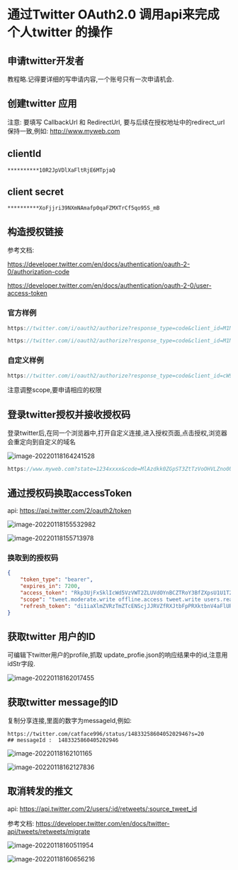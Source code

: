 # 通过Twitter OAuth2.0 调用api来完成个人twitter 的操作

## 申请twitter开发者

教程略.记得要详细的写申请内容,一个账号只有一次申请机会.



## 创建twitter 应用

注意: 要填写 CallbackUrl 和 RedirectUrl, 要与后续在授权地址中的redirect_url保持一致,例如: http://www.myweb.com



## clientId

~~~properties
**********10R2JpVDlXaFltRjE6MTpjaQ
~~~

## client secret

~~~properties
**********XoFjjri39NXmNAmafp0qaFZMXTrCf5qo95S_mB
~~~



## 构造授权链接

参考文档: 

https://developer.twitter.com/en/docs/authentication/oauth-2-0/authorization-code

https://developer.twitter.com/en/docs/authentication/oauth-2-0/user-access-token

### 官方样例

~~~java
https://twitter.com/i/oauth2/authorize?response_type=code&client_id=M1M5R3BMVy13QmpScXkzTUt5OE46MTpjaQ&redirect_uri=https://www.example.com&scope=tweet.read%20tweet.write%20offline.access&state=state&code_challenge=challenge&code_challenge_method=plain

https://twitter.com/i/oauth2/authorize?response_type=code&client_id=M1M5R3BMVy13QmpScXkzTUt5OE46MTpjaQ&redirect_uri=https://www.example.com&scope=tweet.read%20tweet.write&state=state&code_challenge=challenge&code_challenge_method=plain

~~~

### 自定义样例

~~~java
https://twitter.com/i/oauth2/authorize?response_type=code&client_id=cW9wdkVlc210R2JpVDlXaFltRjE6MTpjaQ&redirect_uri=https:/www.myweb.com/octopus/anonymous/twitter/receiverCode&scope=tweet.read%20tweet.write%20offline.access%20tweet.moderate.write%20users.read&state=1234xxxx&code_challenge=challenge&code_challenge_method=plain

~~~

注意调整scope,要申请相应的权限



## 登录twitter授权并接收授权码

登录twitter后,在同一个浏览器中,打开自定义连接,进入授权页面,点击授权,浏览器会重定向到自定义的域名

![image-20220118164241528](https://tva1.sinaimg.cn/large/008i3skNgy1gyhx2sw476j313q0u0tad.jpg)

~~~java
https://www.myweb.com?state=1234xxxx&code=MlAzdkk0ZGpST3ZtTzVoOHVLZno0UzVDb3o4U1R5MFJpTFhjSHYtZ1pIV3pEOjE2NDI0ODM5MjA5OTk6MTowOmFjOjE
~~~



## 通过授权码换取accessToken

api: https://api.twitter.com/2/oauth2/token

![image-20220118155532982](https://tva1.sinaimg.cn/large/008i3skNly1gyhvphk2vwj31ur0u0gox.jpg)

![image-20220118155713978](https://tva1.sinaimg.cn/large/008i3skNly1gyhvr7h1qej31ye0u0tcv.jpg)

### 换取到的授权码

~~~json
{
    "token_type": "bearer",
    "expires_in": 7200,
    "access_token": "Rkp3UjFxSklIcWd5VzVWT2ZLUVdOYnBCZTRoY3BfZXpsU1U1T2lwS0JYel*************",
    "scope": "tweet.moderate.write offline.access tweet.write users.read tweet.read",
    "refresh_token": "di1iaXlmZVRzTmZTcENScjJJRVZfRXJtbFpPRXktbnV4aFlURGJKQ1prVDJZOjE2NDI0ODg2O*****"
}
~~~



## 获取twitter 用户的ID

可编辑下twitter用户的profile,抓取 update_profie.json的响应结果中的id,注意用idStr字段.

![image-20220118162017455](https://tva1.sinaimg.cn/large/008i3skNgy1gyhwf8xsanj31mz0u0k03.jpg)





## 获取twitter message的ID

复制分享连接,里面的数字为messageId,例如:

~~~properties
https://twitter.com/catface996/status/1483325860405202946?s=20
## messageId :  1483325860405202946
~~~

![image-20220118162101165](https://tva1.sinaimg.cn/large/008i3skNgy1gyhwgjp6uuj30zt0u0tc4.jpg)

![image-20220118162127836](https://tva1.sinaimg.cn/large/008i3skNgy1gyhwu4alz4j311j0u078c.jpg)



## 取消转发的推文

api: https://api.twitter.com/2/users/:id/retweets/:source_tweet_id

参考文档: https://developer.twitter.com/en/docs/twitter-api/tweets/retweets/migrate

![image-20220118160511954](https://tva1.sinaimg.cn/large/008i3skNly1gyhvzh4nv2j32660tejv2.jpg)

![image-20220118160656216](https://tva1.sinaimg.cn/large/008i3skNgy1gyhwr6pji7j320x0u0tcb.jpg)

